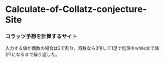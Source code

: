 # Calculate-of-Collatz-conjecture-Site
### コラッツ予想を計算するサイト

入力する値が偶数の場合は2で割り、奇数なら3倍して1足す処理をwhile文で値が1になるまで繰り返した。

